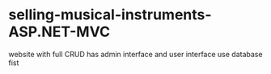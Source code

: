 # selling-musical-instruments-ASP.NET-MVC
website with full CRUD
has admin interface and user interface
use database fist
